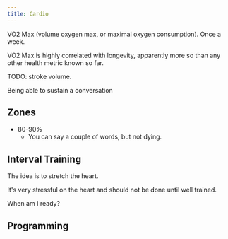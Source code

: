 ```yaml
---
title: Cardio
---
```


VO2 Max (volume oxygen max, or maximal oxygen consumption). Once a week.

VO2 Max is highly correlated with longevity, apparently more so than any other health metric known so far.

TODO: stroke volume.



Being able to sustain a conversation

## Zones

- 80-90% 
    - You can say a couple of words, but not dying.

## Interval Training


The idea is to stretch the heart.

It's very stressful on the heart and should not be done until well trained.

When am I ready?

## Programming


